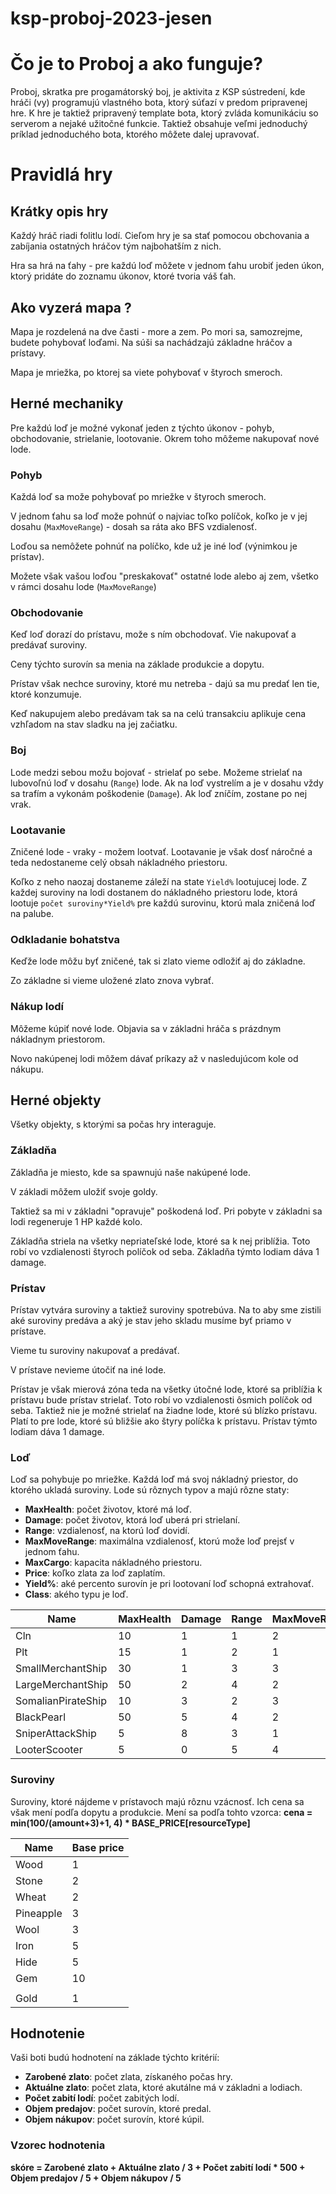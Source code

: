 # ksp-proboj-2023-jesen
# Čo je to Proboj a ako funguje? 
Proboj, skratka pre progamátorský boj, je aktivita z KSP sústredení, kde hráči (vy) programujú vlastného bota, ktorý
súťazí v predom pripravenej hre. K hre je taktiež pripravený template bota, ktorý zvláda komunikáciu so serverom a nejaké
užitočné funkcie. Taktiež obsahuje veľmi jednoduchý príklad jednoduchého bota, ktorého môžete dalej upravovať.

# Pravidlá hry

## Krátky opis hry

Každý hráč riadi folitlu lodí. Cieľom hry je sa stať pomocou obchovania a zabíjania
ostatných hráčov tým najbohatším z nich.

Hra sa hrá na ťahy - pre každú loď môžete v jednom ťahu urobiť jeden úkon, ktorý pridáte do zoznamu úkonov, ktoré tvoria váš ťah.

## Ako vyzerá mapa ?

Mapa je rozdelená na dve časti - more a zem. Po mori sa, samozrejme, budete pohybovať loďami.
Na súši sa nachádzajú základne hráčov a prístavy.

Mapa je mriežka, po ktorej sa viete pohybovať v štyroch smeroch. 

## Herné mechaniky

Pre každú loď je možné vykonať jeden z týchto úkonov - pohyb, obchodovanie, strielanie, lootovanie. Okrem toho môžeme nakupovať nové lode.

### Pohyb

Každá loď sa može pohybovať po mriežke v štyroch smeroch. 

V jednom ťahu sa loď može pohnúť o najviac toľko
políčok, koľko je v jej dosahu (`MaxMoveRange`) - dosah sa ráta ako BFS vzdialenosť.

Loďou sa nemôžete pohnúť na políčko, kde už je iné loď (výnimkou je prístav). 

Možete však vašou loďou "preskakovať" ostatné lode alebo aj zem, všetko v rámci dosahu lode (`MaxMoveRange`) 

### Obchodovanie

Keď loď dorazí do prístavu, može s ním obchodovať. Vie nakupovať a predávať suroviny. 

Ceny týchto surovín sa menia na základe produkcie a dopytu. 

Prístav však nechce suroviny, ktoré mu netreba - dajú sa mu predať len tie, ktoré konzumuje. 

Keď nakupujem alebo predávam tak sa na celú transakciu aplikuje cena vzhľadom na stav sladku na jej začiatku.

### Boj

Lode medzi sebou možu bojovať - strielať po sebe. Možeme strielať na lubovoľnú loď v dosahu (`Range`) lode.
Ak na loď vystrelím a je v dosahu vždy sa trafím a vykonám poškodenie (`Damage`). Ak loď zníčím, zostane po nej vrak.

### Lootavanie

Zničené lode - vraky - možem lootvať. Lootavanie je však dosť náročné a teda nedostaneme celý obsah nákladného priestoru.

Koľko z neho naozaj dostaneme záleží na state `Yield%` lootujucej lode. Z každej suroviny na lodi dostanem do nákladného
priestoru lode, ktorá lootuje `počet suroviny*Yield%` pre každú surovinu, ktorú mala zničená loď na palube.

### Odkladanie bohatstva

Keďže lode môžu byť zničené, tak si zlato vieme odložiť aj do základne.

Zo základne si vieme uložené zlato znova vybrať.

### Nákup lodí

Môžeme kúpiť nové lode. Objavia sa v základni hráča s prázdnym nákladnym priestorom. 

Novo nakúpenej lodi môžem dávať príkazy až v nasledujúcom kole od nákupu.

## Herné objekty

Všetky objekty, s ktorými sa počas hry interaguje.

### Základňa

Základňa je miesto, kde sa spawnujú naše nakúpené lode. 

V základi môžem uložiť svoje goldy.

Taktiež sa mi v základni "opravuje" poškodená loď. Pri pobyte v základni sa lodi regeneruje 1 HP každé kolo.

Základňa striela na všetky nepriateľské lode, ktoré sa k nej priblížia. Toto robí vo vzdialenosti štyroch políčok od seba.
Základňa týmto lodiam dáva 1 damage.

### Prístav

Prístav vytvára suroviny a taktiež suroviny spotrebúva. Na to aby sme zistili aké suroviny predáva a aký je stav jeho skladu musíme byť priamo v prístave.

Vieme tu suroviny nakupovať a predávať.

V prístave nevieme útočiť na iné lode. 

Prístav je však mierová zóna teda na všetky útočné lode, ktoré
sa priblížia k prístavu bude prístav strielať. Toto robí vo vzdialenosti ôsmich políčok od seba.
Taktiež nie je možné strielať na žiadne lode, ktoré sú blízko prístavu. Platí to pre lode, ktoré sú bližšie ako štyry políčka k prístavu. Prístav týmto lodiam dáva 1 damage.

### Loď

Loď sa pohybuje po mriežke. Každá loď má svoj nákladný priestor, do ktorého ukladá suroviny. Lode sú rôznych
typov a majú rôzne staty:

+ **MaxHealth**: počet životov, ktoré má loď.
+ **Damage**: počet životov, ktorá loď uberá pri strielaní.
+ **Range**: vzdialenosť, na ktorú loď dovidí.
+ **MaxMoveRange**: maximálna vzdialenosť, ktorú može loď prejsť v jednom ťahu.
+ **MaxCargo**: kapacita nákladného priestoru.
+ **Price**: koľko zlata za loď zaplatím.
+ **Yield%**: aké percento surovín je pri lootovaní loď schopná extrahovať.
+ **Class**: akého typu je loď.

| Name               | MaxHealth | Damage | Range | MaxMoveRange | MaxCargo | Price | Yield% | Class  |
|--------------------|-----------|--------|-------|--------------|----------|-------|-------|--------|
| Cln                | 10        | 1      | 1     | 2            | 10       | 10    | 20 %  | Trade  |
| Plt                | 15        | 1      | 2     | 1            | 50       | 30    | 20 %  | Trade  |
| SmallMerchantShip  | 30        | 1      | 3     | 3            | 50       | 100   | 20 %  | Trade  |
| LargeMerchantShip  | 50        | 2      | 4     | 2            | 100      | 200   | 20 %  | Trade  |
| SomalianPirateShip | 10        | 3      | 2     | 3            | 5        | 15    | 50 %  | Attack |
| BlackPearl         | 50        | 5      | 4     | 2            | 30       | 50    | 50 %  | Attack |
| SniperAttackShip   | 5         | 8      | 3     | 1            | 10       | 30    | 50 %  | Attack |
| LooterScooter      | 5         | 0      | 5     | 4            | 30       | 50    | 80 %  | Loot   |

### Suroviny

Suroviny, ktoré nájdeme v prístavoch majú rôznu vzácnosť. Ich cena sa však mení podľa dopytu a produkcie.
Mení sa podľa tohto vzorca: **cena = min(100/(amount+3)+1, 4) * BASE_PRICE[resourceType]**

| Name      | Base price |
|-----------|------------|
| Wood      | 1          |
| Stone     | 2          |
| Wheat     | 2          |
| Pineapple | 3          |
| Wool      | 3          |
| Iron      | 5          |
| Hide      | 5          |
| Gem       | 10         |
|           |            |
| Gold      | 1          |

## Hodnotenie

Vaši boti budú hodnotení na základe týchto kritérií:

+ **Zarobené zlato**: počet zlata, získaného počas hry.
+ **Aktuálne zlato**: počet zlata, ktoré akutálne má v základni a lodiach.
+ **Počet zabití lodí**: počet zabitých lodí.
+ **Objem predajov**: počet surovín, ktoré predal.
+ **Objem nákupov**: počet surovín, ktoré kúpil.

### Vzorec hodnotenia
**skóre = Zarobené zlato + Aktuálne zlato / 3 + Počet zabití lodí * 500 + Objem predajov / 5 + Objem nákupov / 5**
